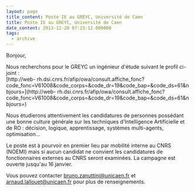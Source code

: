 ```yaml
---
layout: page
title_content: Poste IE au GREYC, Université de Caen
title: Poste IE au GREYC, Université de Caen
date_content: 2013-12-20 07:23:12.000000
tags:
  - archive
---
```

Bonjour,  
  
Nous recherchons pour le GREYC un ingénieur d'étude suivant le profil ci-joint
:  
[http://web-
rh.dsi.cnrs.fr/afip/owa/consult.affiche_fonc?code_fonc=V61008&code_corps=&code_dr=19&code_bap=&code_ds=61&nbjours=](http://web-
rh.dsi.cnrs.fr/afip/owa/consult.affiche_fonc?code_fonc=V61008&code_corps=&code_dr=19&code_bap=&code_ds=61&nbjours=)  
  
Nous étudierons attentivement les candidatures de personnes possédant une
bonne culture générale sur les techniques d'Intelligence Artificielle et de RO
: décision, logique, apprentissage, systèmes multi-agents, optimisation...  
  
Le poste est à pourvoir en premier lieu par mobilité interne au CNRS (NOEMI)
mais si aucun candidat ne convient les candidatures de fonctionnaires externes
au CNRS seront examinées. La campagne est ouverte jusqu'au 16 janvier.  
  
Vous pouvez contacter
[bruno.zanuttini@unicaen.fr](mailto:bruno.zanuttini@unicaen.fr) et
[arnaud.lallouet@unicaen.fr](mailto:arnaud.lallouet@unicaen.fr) pour plus de
renseignements.  

